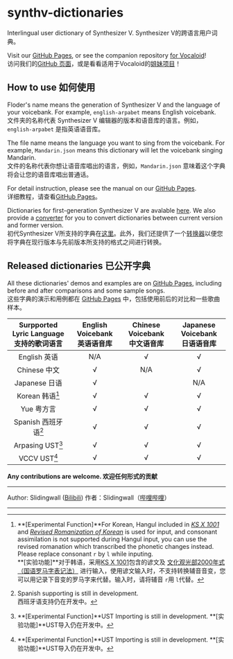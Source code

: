 # synthv-dictionaries

Interlingual user dictionary of Synthesizer V.
Synthesizer V的跨语言用户词典。

Visit our [GitHub Pages](https://slidingwall.github.io/synthv-dictionaries), or see the companion repository [for Vocaloid](https://github.com/Slidingwall/vocaloid-dictionaries)!  
访问我们的[GitHub 页面](https://slidingwall.github.io/synthv-dictionaries)，或是看看适用于Vocaloid的[姐妹项目](https://github.com/Slidingwall/vocaloid-dictionaries)！

## How to use 如何使用

Floder's name means the generation of Synthesizer V and the language of your voicebank. For example, `english-arpabet` means English voicebank.  
文件夹的名称代表 Synthesizer V 编辑器的版本和语音库的语言。例如， `english-arpabet` 是指英语语音库。

The file name means the language you want to sing from the voicebank. For example, `Mandarin.json` means this dictionary will let the voicebank singing Mandarin.  
文件的名称代表你想让语音库唱出的语言，例如，`Mandarin.json` 意味着这个字典将会让您的语音库唱出普通话。

For detail instruction, please see the manual on our [GitHub Pages](https://slidingwall.github.io/synthv-dictionaries/manual).  
详细教程，请查看[GitHub Pages](https://slidingwall.github.io/synthv-dictionaries/manual)。

Dictionaries for first-generation Synthesizer V are avalable [here](https://github.com/Slidingwall/synthv-dictionaries/blob/main/Dictionaries%20for%20Synthesizer%20V%20Editor/). We also provide a [converter](https://slidingwall.github.io/synthv-dictionaries/converter) for you to convert dictionaries between current version and former version.  
初代Synthesizer V所支持的字典在[这里](https://github.com/Slidingwall/synthv-dictionaries/blob/main/Dictionaries%20for%20Synthesizer%20V%20Editor/)。此外，我们还提供了一个[转换器](https://slidingwall.github.io/synthv-dictionaries/converter)以便您将字典在现行版本与先前版本所支持的格式之间进行转换。  

## Released dictionaries 已公开字典

All these dictionaries' demos and examples are on [GitHub Pages](https://slidingwall.github.io/synthv-dictionaries/demo), including before and after comparisons and some sample songs.  
这些字典的演示和用例都在 [GitHub Pages](https://slidingwall.github.io/synthv-dictionaries/demo) 中，包括使用前后的对比和一些歌曲样本。

| Surpported Lyric Language<br />支持的歌词语言 | English Voicebank<br />英语语音库 | Chinese Voicebank<br />中文语音库 | Japanese Voicebank<br />日语语音库 |
|:----:|:----:|:----:|:----:|
| English 英语 | N/A | √ | √ |
| Chinese 中文 | √ | N/A | √ |
| Japanese 日语 | √ | | N/A |
| Korean 韩语[^1] | √ | √ | √ |
| Yue 粤方言 | √ | √ | √ |
| Spanish 西班牙语[^2] | √ | √ | √ |
| Arpasing UST[^3] | √ | √ | √ |
| VCCV UST[^3] | √ | √ | √ |

[^1]: **[Experimental Function]**For Korean, Hangul included in _[KS X 1001](https://en.wikipedia.org/wiki/KS_X_1001)_ and _[Revised Romanization of Korean](https://en.wikipedia.org/wiki/Revised_Romanization_of_Korean)_ is used for input, and consonant assimilation is not supported during Hangul input, you can use the revised romanation which transcribed the phonetic changes instead. Please replace consonant `r` by `l` while inputing.  
      **[实验功能]**对于韩语，采用[KS X 1001](https://zh.wikipedia.org/wiki/KS_X_1001)包含的谚文及 [文化观光部2000年式（国语罗马字表记法）](https://zh.wikipedia.org/wiki/%E6%96%87%E5%8C%96%E8%A7%82%E5%85%89%E9%83%A82000%E5%B9%B4%E5%BC%8F) 进行输入，使用谚文输入时，不支持转换辅音音变，您可以用记录下音变的罗马字来代替。输入时，请将辅音 `r`用 `l`代替。

[^2]: Spanish supporting is still in development.  
      西班牙语支持仍在开发中。  

[^3]: **[Experimental Function]**UST Importing is still in development.
      **[实验功能]**UST导入仍在开发中。

**Any contributions are welcome. 欢迎任何形式的贡献**

---

Author: Slidingwall ([Bilibili](https://space.bilibili.com/141232009))
作者：Slidingwall（[哔哩哔哩](https://space.bilibili.com/141232009)）

---
